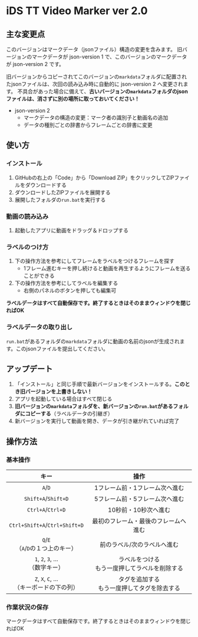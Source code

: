 # iDS TT Video Marker ver 2.0

## 主な変更点

このバージョンはマークデータ（jsonファイル）構造の変更を含みます。
旧バージョンのマークデータが json-version 1 で、このバージョンのマークデータが json-version 2 です。

旧バージョンからコピーされてこのバージョンの`markdata`フォルダに配置されたjsonファイルは、次回の読み込み時に自動的に json-version 2 へ変更されます。
不具合があった場合に備えて、**古いバージョンの`markdata`フォルダのjsonファイルは、消さずに別の場所に取っておいてください！**

 - json-version 2
   - マークデータの構造の変更：マーク者の識別子と動画名の追加
   - データの種別ごとの辞書からフレームごとの辞書に変更

## 使い方

### インストール

1. GitHubの右上の「Code」から「Download ZIP」をクリックしてZIPファイルをダウンロードする
2. ダウンロードしたZIPファイルを展開する
3. 展開したフォルダの`run.bat`を実行する

### 動画の読み込み
  
1. 起動したアプリに動画をドラッグ＆ドロップする

### ラベルのつけ方

1. 下の操作方法を参考にしてフレームをラベルをつけるフレームを探す
   - 1フレーム進むキーを押し続けると動画を再生するようにフレームを送ることができる
2. 下の操作方法を参考にしてラベルを編集する
   - 右側のパネルのボタンを押しても編集可

**ラベルデータはすべて自動保存です。終了するときはそのままウィンドウを閉じればOK**

### ラベルデータの取り出し

`run.bat`があるフォルダの`markdata`フォルダに動画の名前のjsonが生成されます。このjsonファイルを提出してください。

## アップデート

1. 「インストール」と同じ手順で最新バージョンをインストールする。**このとき旧バージョンを上書きしない！**
2. アプリを起動している場合はすべて閉じる
3. **旧バージョンの`markdata`フォルダを、新バージョンの`run.bat`があるフォルダにコピーする**（ラベルデータの引継ぎ）
4. 新バージョンを実行して動画を開き、データが引き継がれていれば完了

## 操作方法

### 基本操作

| キー | 操作 |
|:--:|:--:|
| `A`/`D` | 1フレーム前・1フレーム次へ進む |
| `Shift+A`/`Shift+D` | 5フレーム前・5フレーム次へ進む |
| `Ctrl+A`/`Ctrl+D` | 10秒前・10秒次へ進む |
| `Ctrl+Shift+A`/`Ctrl+Shift+D` | 最初のフレーム・最後のフレームへ進む |
| `Q`/`E` <br>（`A`/`D`の１つ上のキー） | 前のラベル/次のラベルへ進む |
| `1`, `2`, `3`, ... <br>（数字キー） | ラベルをつける<br>もう一度押してラベルを削除する |
| `Z`, `X`, `C`, ... <br>（キーボードの下の列） | タグを追加する<br>もう一度押してタグを除去する |

### 作業状況の保存
マークデータはすべて自動保存です。終了するときはそのままウィンドウを閉じればOK
